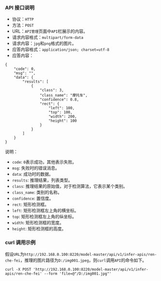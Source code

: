 ### API 接口说明
- 协议：`HTTP`
- 方法：`POST`
- URL：`API管理`页面中`API`栏展示的内容。
- 请求内容格式：`multipart/form-data`
- 请求内容：`jpg`和`png`格式的图片。
- 应答内容格式：`application/json; charset=utf-8`
- 应答内容：
```
{
    "code": 0,
    "msg": "",
    "data": {
        "results": [
            {
                "class": 3,
                "class_name": "摩托车",
                "confidence": 0.8,
                "rect": {
                    "left": 100,
                    "top": 100,
                    "width": 200,
                    "height": 100
                }
            }
        ]
    }
}
```
说明：

  - `code`: `0`表示成功，其他表示失败。
  - `msg`: 失败时的错误消息。
  - `data`: 成功时的数据。
  - `results`: 推理结果，列表类型。
  - `class`: 推理结果的原始值，对于检测算法，它表示某个类别。
  - `class_name`: 类别的名称。
  - `confidence`: 置信度。
  - `rect`: 矩形检测框。
  - `left`: 矩形检测框左上角的横坐标。
  - `top`: 矩形检测框左上角的纵坐标。
  - `width`: 矩形检测框的宽度。
  - `height`: 矩形检测框的高度。

### curl 调用示例
假设`URL`为`http://192.168.0.100:8220/model-master/api/v1/infer-apis/ren-che-fei`，推理的图片路径为`D:/img001.jpeg`，则`curl`调用`API`的命令如下。
```
curl -X POST 'http://192.168.0.100:8220/model-master/api/v1/infer-apis/ren-che-fei' --form 'file=@"/D:/img001.jpg"'
```
